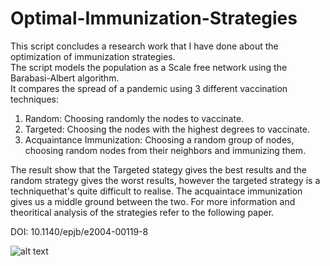 # Optimal-Immunization-Strategies 
This script concludes a research work that I have done about the optimization of immunization strategies.  
The script models the population as a Scale free network using the Barabasi-Albert algorithm.  
It compares the spread of a pandemic using 3 different vaccination techniques:  

  1. Random: Choosing randomly the nodes to vaccinate.  
  2. Targeted: Choosing the nodes with the highest degrees to vaccinate.  
  3. Acquaintance Immunization: Choosing a random group of nodes, choosing random nodes from their neighbors and immunizing them.  
</a> 
The result show that the Targeted stategy gives the best results and the random strategy gives the worst results, however the targeted strategy is a techniquethat's quite difficult to realise. The acquaintace immunization gives us a middle ground between the two.  
For more information and theoritical analysis of the strategies refer to the following paper. 

DOI: 10.1140/epjb/e2004-00119-8

![alt text](https://github.com/ouazzmoh/Optimal-Immunization-Strategies/Results.png/"Results")



